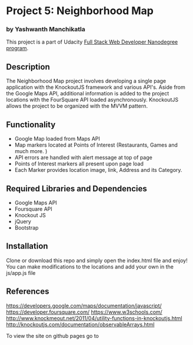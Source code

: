 # Project 5: Neighborhood Map
### by Yashwanth Manchikatla
This project is a part of Udacity [Full Stack Web Developer Nanodegree program](https://www.udacity.com/course/full-stack-web-developer-nanodegree--nd004).

## Description
The Neighborhood Map project involves developing a single page application with the KnockoutJS framework and various API's. Aside from the Google Maps API, additional information is added to the project locations with the FourSquare API loaded asynchronously. KnockoutJS allows the project to be organized with the MVVM pattern.

## Functionality
- Google Map loaded from Maps API
- Map markers located at Points of Interest (Restaurants, Games and much more. )
- API errors are handled with alert message at top of page
- Points of Interest markers all present upon page load
- Each Marker provides location image, link, Address and its Category.

## Required Libraries and Dependencies
- Google Maps API
- Foursquare API
- Knockout JS
- jQuery
- Bootstrap

## Installation
Clone or download this repo and simply open the index.html file and enjoy! You can make modifications to the locations and add your own in the js/app.js file

## References
https://developers.google.com/maps/documentation/javascript/
https://developer.foursquare.com/
https://www.w3schools.com/
http://www.knockmeout.net/2011/04/utility-functions-in-knockoutjs.html
http://knockoutjs.com/documentation/observableArrays.html


To view the site on github pages go to 
